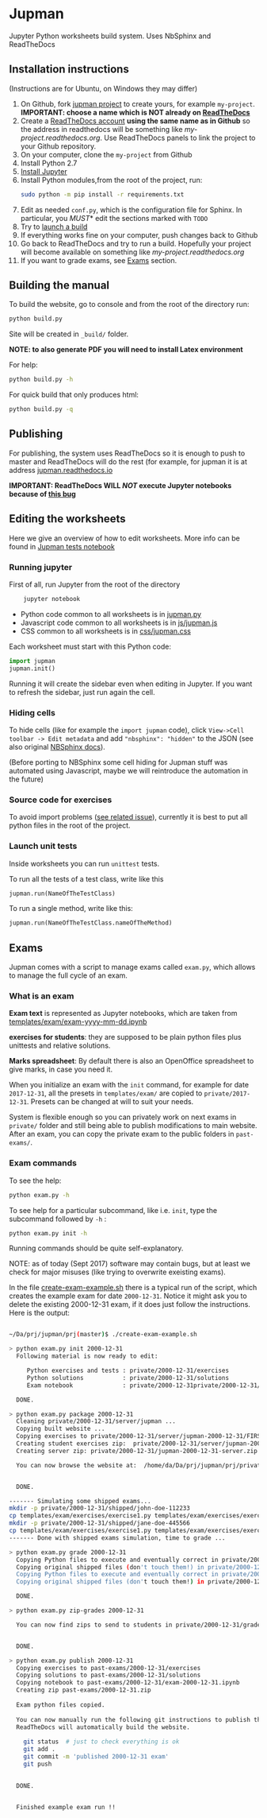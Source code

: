 
# Jupman

Jupyter Python worksheets build system. Uses NbSphinx and ReadTheDocs

## Installation instructions

(Instructions are for Ubuntu, on Windows they may differ)

1. On Github, fork [jupman project](https://github.com/DavidLeoni/jupman) to create yours, for example `my-project`.
**IMPORTANT: choose a name which is NOT already on [ReadTheDocs](http://readthedocs.org)**
2. Create a [ReadTheDocs account](http://readthedocs.org) **using the same name as in Github**
so the address in readthedocs will be something like _my-project.readthedocs.org_.
Use ReadTheDocs panels to link the project to your Github repository.
3. On your computer, clone the `my-project` from Github 
4. Install Python 2.7
5. [Install Jupyter](http://jupyter.org/install.html)
6. Install Python modules,from the root of the project, run:
    ```bash
    sudo python -m pip install -r requirements.txt
    ```
7. Edit as needed `conf.py`, which is the configuration file for Sphinx. In particular, you *MUST** edit the sections marked with `TODO`
8. Try to [launch a build](#building-the-manual)
9. If everything works fine on your computer, push changes back to Github
10. Go back to ReadTheDocs and try to run a build. Hopefully your project will become available on something like _my-project.readthedocs.org_
11. If you want to grade exams, see [Exams](#exams) section.

## Building the manual

To build the website, go to console and from the root of the directory run:

```bash
python build.py
```

Site will be created in `_build/` folder.

**NOTE: to also generate PDF you will need to install Latex environment**


For help: 

```bash
python build.py -h
```

For quick build that only produces html:


```bash
python build.py -q
```


## Publishing

For publishing, the system uses ReadTheDocs so it is enough to push to master and ReadTheDocs will do the rest (for example, for jupman it is at address [jupman.readthedocs.io](jupman.readthedocs.io) 

**IMPORTANT: ReadTheDocs WILL _NOT_ execute Jupyter notebooks because of [this bug](https://github.com/DavidLeoni/softpython/issues/2)**

## Editing the worksheets

Here we give an overview of how to edit worksheets. More info can be found in [Jupman tests notebook](jupman-tests.ipynb)

### Running jupyter

First of all, run Jupyter from the root of the directory


```bash
    jupyter notebook
```

* Python code common to all worksheets is in [jupman.py](jupman.py)
* Javascript code common to all worksheets is in [js/jupman.js](js/jupman.js)
* CSS common to all worksheets is in [css/jupman.css](css/jupman.css)

Each worksheet must start with this Python code:

```python
import jupman
jupman.init()
```

Running it will create the sidebar even when editing in Jupyter. If you want to refresh the sidebar, just run again the cell.

### Hiding cells

To hide cells (like for example the `import jupman` code), click `View->Cell toolbar -> Edit metadata`
and add `"nbsphinx": "hidden"` to the JSON (see also original [NBSphinx docs](
https://nbsphinx.readthedocs.io/en/0.2.14/hidden-cells.html#Hidden-Cells
)).

(Before porting to NBSphinx some cell hiding for Jupman stuff was automated using Javascript, maybe we will reintroduce the automation in the future)

### Source code for exercises

To avoid import problems ([see related issue](https://github.com/DavidLeoni/softpython/issues/3)), 
currently it is best to put all python files in the root of the project.

### Launch unit tests

Inside worksheets you can run `unittest` tests. 

To run all the tests of a test class, write like this

```python
jupman.run(NameOfTheTestClass)
```

To run a single method, write like this:

```python
jupman.run(NameOfTheTestClass.nameOfTheMethod)
```

## Exams

Jupman comes with a script to manage exams called `exam.py`, which allows to manage the full cycle of an exam.

### What is an exam

**Exam text** is represented as Jupyter notebooks, which are taken from [templates/exam/exam-yyyy-mm-dd.ipynb](templates/exam/exam-yyyy-mm-dd.ipynb)

**exercises for students**: they are supposed to be plain python files plus unittests and relative solutions. 

**Marks spreadsheet**: By default there is also an OpenOffice spreadsheet to give marks, in case you need it. 

When you initialize an exam with the `init` command, for example for date `2017-12-31`, all the presets in `templates/exam/` are copied to `private/2017-12-31`. Presets can be changed at will to suit your needs.

System is flexible enough so you can privately work on next exams in `private/` folder and still being able to publish modifications to main website. After an exam, you can copy the private exam to the public folders in `past-exams/`.    

### Exam commands

To see the help:

```bash
python exam.py -h
```

To see help for a particular subcommand, like i.e. `init`, type the subcommand followed by `-h` :

```bash
python exam.py init -h
```

Running commands should be quite self-explanatory.

NOTE: as of today (Sept 2017) software may contain bugs, but at least we check for major misuses 
(like trying to overwrite exeisting exams). 

In the file [create-exam-example.sh](create-exam-example.sh) there is a typical run of the 
script, which creates the example exam for date `2000-12-31`. Notice it might ask
you to delete the existing 2000-12-31 exam, if it does just follow the instructions.
Here is the output:


```bash

~/Da/prj/jupman/prj(master)$ ./create-exam-example.sh

> python exam.py init 2000-12-31
  Following material is now ready to edit: 

     Python exercises and tests : private/2000-12-31/exercises
     Python solutions           : private/2000-12-31/solutions
     Exam notebook              : private/2000-12-31private/2000-12-31/exam-2000-12-31.ipynb

  DONE.

> python exam.py package 2000-12-31
  Cleaning private/2000-12-31/server/jupman ...
  Copying built website ...
  Copying exercises to private/2000-12-31/server/jupman-2000-12-31/FIRSTNAME-LASTNAME-ID
  Creating student exercises zip:  private/2000-12-31/server/jupman-2000-12-31.zip
  Creating server zip: private/2000-12-31/jupman-2000-12-31-server.zip

  You can now browse the website at:  /home/da/Da/prj/jupman/prj/private/2000-12-31/server/jupman/html/index.html


  DONE.

------- Simulating some shipped exams...
mkdir -p private/2000-12-31/shipped/john-doe-112233
cp templates/exam/exercises/exercise1.py templates/exam/exercises/exercise1.pyc templates/exam/exercises/exercise1_test.py templates/exam/exercises/exercise1_test.pyc templates/exam/exercises/README.md private/2000-12-31/shipped/john-doe-112233
mkdir -p private/2000-12-31/shipped/jane-doe-445566
cp templates/exam/exercises/exercise1.py templates/exam/exercises/exercise1.pyc templates/exam/exercises/exercise1_test.py templates/exam/exercises/exercise1_test.pyc templates/exam/exercises/README.md private/2000-12-31/shipped/jane-doe-445566
------- Done with shipped exams simulation, time to grade ...

> python exam.py grade 2000-12-31
  Copying Python files to execute and eventually correct in private/2000-12-31/graded/john-doe-112233/corrected
  Copying original shipped files (don't touch them!) in private/2000-12-31/graded/john-doe-112233/shipped
  Copying Python files to execute and eventually correct in private/2000-12-31/graded/jane-doe-445566/corrected
  Copying original shipped files (don't touch them!) in private/2000-12-31/graded/jane-doe-445566/shipped

  DONE.

> python exam.py zip-grades 2000-12-31

  You can now find zips to send to students in private/2000-12-31/graded


  DONE.

> python exam.py publish 2000-12-31
  Copying exercises to past-exams/2000-12-31/exercises
  Copying solutions to past-exams/2000-12-31/solutions
  Copying notebook to past-exams/2000-12-31/exam-2000-12-31.ipynb
  Creating zip past-exams/2000-12-31.zip
  
  Exam python files copied.
  
  You can now manually run the following git instructions to publish the exam,
  ReadTheDocs will automatically build the website.
  
    git status  # just to check everything is ok
    git add .
    git commit -m 'published 2000-12-31 exam'
    git push
  

  DONE.


  Finished example exam run !!

```

